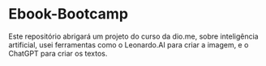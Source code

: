 # Ebook-Bootcamp
Este repositório abrigará um projeto do curso da dio.me, sobre inteligência artificial, usei ferramentas como o Leonardo.AI para criar a imagem, e o ChatGPT para criar os textos.
